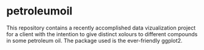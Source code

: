 # petroleumoil
This repository contains a recently accomplished data vizualization project for a client with the intention to give distinct xolours to different compounds in some petroleum oil. The package used is the ever-friendly ggplot2.
